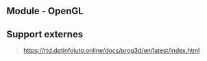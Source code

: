 ## Module - OpenGL

## Support externes

> https://rtd.dptinfoiuto.online/docs/prog3d/en/latest/index.html

